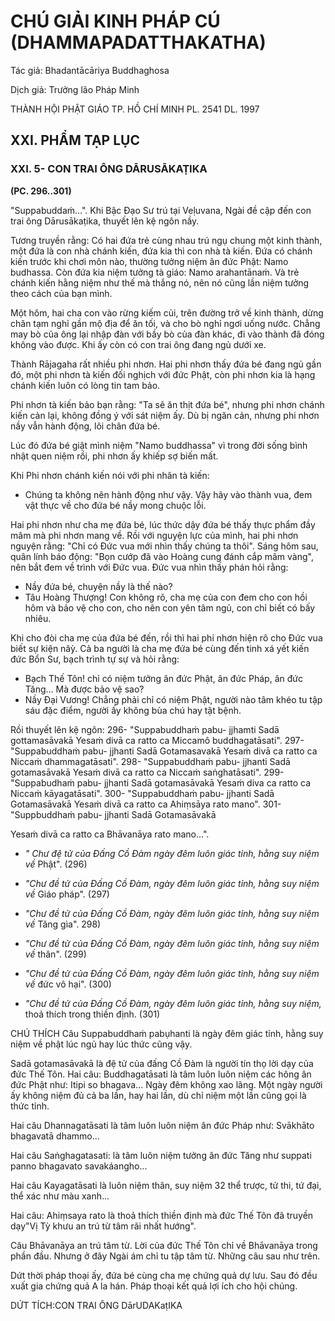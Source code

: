 # CHÚ GIẢI KINH PHÁP CÚ (DHAMMAPADATTHAKATHA)

Tác giả: Bhadantācāriya Buddhaghosa

Dịch giả: Trưởng lão Pháp Minh

THÀNH HỘI PHẬT GIÁO TP. HỒ CHÍ MINH
PL. 2541 DL. 1997

## XXI. PHẨM TẠP LỤC

### XXI. 5- CON TRAI ÔNG DĀRUSĀKAṬIKA

**(PC. 296..301)**

"Suppabuddaṁ...".
Khi Bậc Đạo Sư trú tại Veḷuvana, Ngài đề cập đến con trai ông Dārusākaṭika, thuyết lên kệ ngôn nầy.

Tương truyền rằng: Có hai đứa trẻ cùng nhau trú ngụ chung một kinh thành, một đứa là con nhà chánh kiến, đứa kia thì con nhà tà kiến. Đứa có chánh kiến trước khi chơi môn nào, thường tưởng niệm ân đức Phật: Namo budhassa. Còn đứa kia niệm tưởng tà giáo: Namo arahantānaṁ. Và trẻ chánh kiến hằng niệm như thế mà thắng nó, nên nó cũng lần niệm tưởng theo cách của bạn mình.

Một hôm, hai cha con vào rừng kiếm củi, trên đường trở về kinh thành, dừng chân tạm nghỉ gần mộ địa để ăn tối, và cho bò nghỉ ngơi uống nước. Chẳng may bò của ông lại nhập đàn với bầy bò của đàn khác, đi vào thành đã đóng không vào được. Khi ấy còn có con trai ông đang ngủ dưới xe.

Thành Rājagaha rất nhiều phi nhơn. Hai phi nhơn thấy đứa bé đang ngủ gần đó, một phi nhơn tà kiến đối nghịch với đức Phật, còn phi nhơn kia là hạng chánh kiến luôn có lòng tin tam bảo.

Phi nhơn tà kiến bảo bạn rằng: "Ta sẽ ăn thịt đứa bé", nhưng phi nhơn chánh kiến cản lại, không đồng ý với sát niệm ấy. Dù bị ngăn cản, nhưng phi nhơn nầy vẫn hành động, lôi chân đứa bé.

Lúc đó đứa bé giật mình niệm "Namo buddhassa" vì trong đời sống bình nhật quen niệm rồi, phi nhơn ấy khiếp sợ biến mất.

Khi Phi nhơn chánh kiến nói với phi nhân tà kiến:

- Chúng ta không nên hành động như vậy. Vậy hãy vào thành vua, đem vật thực về cho đứa bé nầy mong chuộc lỗi.

Hai phi nhơn như cha mẹ đứa bé, lúc thức dậy đứa bé thấy thực phẩm đầy mâm mà phi nhơn mang về. Rồi với nguyện lực của mình, hai phi nhơn nguyện rằng: "Chỉ có Đức vua mới nhìn thấy chúng ta thôi". Sáng hôm sau, quân lính báo động: "Bọn cướp đã vào Hoàng cung đánh cắp mâm vàng", nên bắt đem về trình với Đức vua. Đức vua nhìn thấy phán hỏi rằng:

- Nầy đứa bé, chuyện nầy là thế nào?
- Tâu Hoàng Thượng! Con không rõ, cha mẹ của con đem cho con hồi hôm và bảo vệ cho con, cho nên con yên tâm ngủ, con chỉ biết có bấy nhiêu.

Khi cho đòi cha mẹ của đứa bé đến, rồi thì hai phi nhơn hiện rõ cho Đức vua biết sự kiện nâỳ.
Cả ba người là cha mẹ đứa bé cùng đến tinh xá yết kiến đức Bổn Sư, bạch trình tự sự và hỏi rằng:

- Bạch Thế Tôn! chỉ có niệm tưởng ân đức Phật, ân đức Pháp, ân đức Tăng... Mà được bảo vệ sao?
- Nầy Đại Vương! Chẳng phải chỉ có niệm Phật, người nào tâm khéo tu tập sáu đặc điểm, người ấy không bùa chú hay tật bệnh.

Rồi thuyết lên kệ ngôn: 296- "Suppabuddhaṁ pabu- jjhamti
Sadā gottamasāvakā
Yesaṁ divā ca ratto ca
Miccamô buddhagatāsati". 297- "Suppabuddhaṁ pabu- jjhanti
Sadā Gotamasavakā
Yesaṁ divā ca ratto ca
Niccaṁ dhammagatāsati". 298- "Suppabuddhaṁ pabu- jjhanti
Sadā gotamasāvakā
Yesaṁ divā ca ratto ca
Niccaṁ saṅghatāsati". 299- "Suppabudhaṁ pabu- jjhanti
Sadā gotamasāvakā
Yesaṁ diva ca ratto ca
Niccaṁ kāyagatāsati". 300- "Suppabuddhaṁ pabu- jjhanti
Sadā Gotamasāvakā
Yesaṁ divā ca ratto ca
Ahiṃsāya rato mano". 301- "Suppbuddhaṁ pabu- jjhanti
Sadā Gotamasāvakā

Yesaṁ divā ca ratto ca
Bhāvanāya rato mano...".

- _" Chư đệ tử của Đấng Cồ Đàm ngày đêm luôn giác tỉnh, hằng suy niệm về_
  Phật". (296)

- _"Chư đề tử của Đấng Cồ Đàm, ngày đêm luôn giác tỉnh, hằng suy niệm về_
  Giáo pháp". (297)

- _"Chư đề tử của Đấng Cồ Đàm, ngày đêm luôn giác tỉnh, hằng suy niệm về_
  Tăng gìa". 298)

- _"Chư đề tử của Đấng Cồ Đàm, ngày đêm luôn giác tỉnh, hằng suy niệm về_ thân". (299)

- _"Chư đề tử của Đấng Cồ Đàm, ngày đêm luôn giác tỉnh, hằng suy niệm về_ đức vô hại". (300)

- _"Chư đề tử của Đấng Cồ Đàm, ngày đêm luôn giác tỉnh, hằng suy niệm,_ thoả thích trong thiền định. (301)

CHÚ THÍCH
Câu Suppabuddhaṁ pabụhanti là ngày đêm giác tỉnh, hằng suy niệm về phật lúc ngủ hay lúc thức cũng vậy.

Sadā gotamasāvakā là đệ tử của đấng Cồ Đàm là người tín thọ lời dạy của đức Thế Tôn.
Hai câu: Buddhagatāsati là tâm luôn luôn niệm các hông ân đức Phật như: Itipi so bhagava...
Ngày đêm không xao lãng. Một ngày người ấy không niệm đủ cả ba lần, hay hai lần, dù chỉ niệm một lần cũng gọi là thức tỉnh.

Hai câu Dhannagatāsati là tâm luôn luôn niệm ân đức Pháp như: Svākhāto bhagavatā dhammo...

Hai câu Saṅghagatasati: là tâm luôn niệm tưởng ân đức Tăng như suppati panno bhagavato savakáangho...

Hai câu Kayagatāsati là luôn niệm thân, suy niệm 32 thể trược, tử thi, tứ đại, thể xác như màu xanh...

Hai câu: Ahiṃsaya rato là thoả thích thiền định mà đức Thế Tôn đã truyền dạy"Vị Tỳ khưu an trú từ tâm rãi nhất hướng".

Câu Bhāvanāya an trú tâm từ. Lời của đức Thế Tôn chỉ về Bhāvanāya trong phần đầu. Nhưng ở đây Ngài ám chỉ tu tập tâm từ. Những câu sau như trên.

Dứt thời pháp thoại ấy, đứa bé cùng cha mẹ chứng quả dự lưu. Sau đó đều xuất gia chứng quả
A la hán. Pháp thoại kết quả lợi ích cho hội chúng.

DỨT TÍCH:CON TRAI ÔNG DārUDAKaṭIKA
